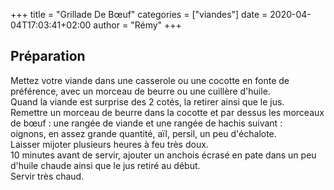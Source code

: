 +++
title = "Grillade De Bœuf"
categories = ["viandes"]
date = 2020-04-04T17:03:41+02:00
author = "Rémy"
+++


<!--more-->

## Préparation

Mettez votre viande dans une casserole ou une cocotte en fonte de préférence, avec un morceau de beurre ou une cuillère d'huile.  
Quand la viande est surprise des 2 cotés, la retirer ainsi que le jus.  
Remettre un morceau de beurre dans la cocotte et par dessus les morceaux de bœuf : une rangée de viande et une rangée de hachis suivant :  
oignons, en assez grande quantité, aïl, persil, un peu d'échalote.  
Laisser mijoter plusieurs heures à feu très doux.  
10 minutes avant de servir, ajouter un anchois écrasé en pate dans un peu d'huile chaude ainsi que le jus retiré au début.  
Servir très chaud.

